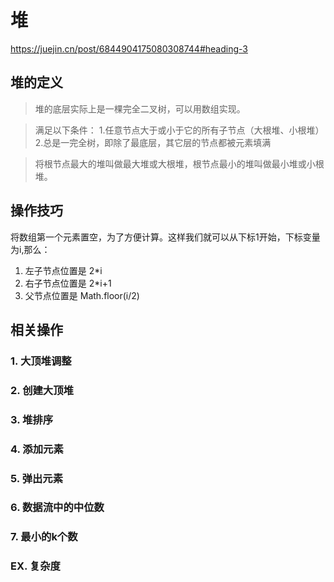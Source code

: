 # 堆

https://juejin.cn/post/6844904175080308744#heading-3



  ## 堆的定义
  >堆的底层实际上是一棵完全二叉树，可以用数组实现。

> 满足以下条件：
> 1.任意节点大于或小于它的所有子节点（大根堆、小根堆）
> 2.总是一完全树，即除了最底层，其它层的节点都被元素填满

>将根节点最大的堆叫做最大堆或大根堆，根节点最小的堆叫做最小堆或小根堆。



## 操作技巧

将数组第一个元素置空，为了方便计算。这样我们就可以从下标1开始，下标变量为i,那么：
1.  左子节点位置是 2*i
2.  右子节点位置是 2*i+1
3.  父节点位置是 Math.floor(i/2)



## 相关操作

### 1.  大顶堆调整

### 2.  创建大顶堆

### 3.  堆排序

### 4.  添加元素

### 5.  弹出元素

### 6.  数据流中的中位数

### 7.  最小的k个数

### EX. 复杂度